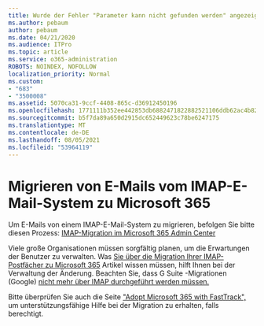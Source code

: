 ```yaml
---
title: Wurde der Fehler "Parameter kann nicht gefunden werden" angezeigt?
ms.author: pebaum
author: pebaum
ms.date: 04/21/2020
ms.audience: ITPro
ms.topic: article
ms.service: o365-administration
ROBOTS: NOINDEX, NOFOLLOW
localization_priority: Normal
ms.custom:
- "683"
- "3500008"
ms.assetid: 5070ca31-9ccf-4408-865c-d36912450196
ms.openlocfilehash: 1771111b352ee442853db6882471822882521106ddb62ac4b82a2791a989e732
ms.sourcegitcommit: b5f7da89a650d2915dc652449623c78be6247175
ms.translationtype: MT
ms.contentlocale: de-DE
ms.lasthandoff: 08/05/2021
ms.locfileid: "53964119"
---
```

# <a name="migrating-email-from-imap-email-system-to-microsoft-365"></a>Migrieren von E-Mails vom IMAP-E-Mail-System zu Microsoft 365

Um E-Mails von einem IMAP-E-Mail-System zu migrieren, befolgen Sie bitte diesen Prozess: [IMAP-Migration im Microsoft 365 Admin Center](https://docs.microsoft.com/Exchange/mailbox-migration/migrating-imap-mailboxes/imap-migration-in-the-admin-center)
  
Viele große Organisationen müssen sorgfältig planen, um die Erwartungen der Benutzer zu verwalten. Was [Sie über die Migration Ihrer IMAP-Postfächer zu Microsoft 365](https://docs.microsoft.com/Exchange/mailbox-migration/migrating-imap-mailboxes/migrating-imap-mailboxes) Artikel wissen müssen, hilft Ihnen bei der Verwaltung der Änderung. Beachten Sie, dass G Suite -Migrationen (Google) [nicht mehr über IMAP durchgeführt werden müssen.](https://docs.microsoft.com/Exchange/mailbox-migration/perform-g-suite-migration)

Bitte überprüfen Sie auch die Seite ["Adopt Microsoft 365 with FastTrack",](https://www.microsoft.com/fasttrack/microsoft-365/office-365) um unterstützungsfähige Hilfe bei der Migration zu erhalten, falls berechtigt.
  
